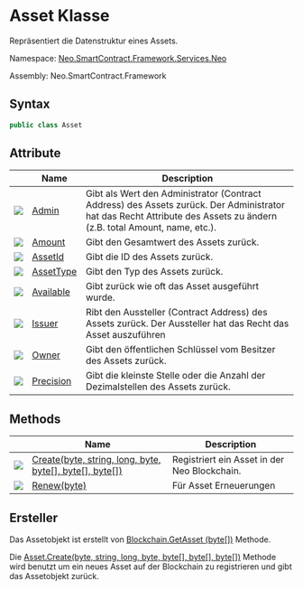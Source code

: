 # Asset Klasse

Repräsentiert die Datenstruktur eines Assets.

Namespace: [Neo.SmartContract.Framework.Services.Neo](../neo.md)

Assembly: Neo.SmartContract.Framework

## Syntax

```c#
public class Asset
```

## Attribute

| | Name | Description |
| ---------------------------------------- | ------------------------------- | ------------------------------------- |
| ![](https://i-msdn.sec.s-msft.com/dynimg/IC74937.jpeg) | [Admin](Asset/Admin.md) | Gibt als Wert den Administrator (Contract Address) des Assets zurück. Der Administrator hat das Recht Attribute des Assets zu ändern (z.B. total Amount, name, etc.). |
| ![](https://i-msdn.sec.s-msft.com/dynimg/IC74937.jpeg) | [Amount](Asset/Amount.md) | Gibt den Gesamtwert des Assets zurück. |
| ![](https://i-msdn.sec.s-msft.com/dynimg/IC74937.jpeg) | [AssetId](Asset/AssetId.md) | Gibt die ID des Assets zurück. |
| ![](https://i-msdn.sec.s-msft.com/dynimg/IC74937.jpeg) | [AssetType](Asset/AssetType.md) | Gibt den Typ des Assets zurück. |
| ![](https://i-msdn.sec.s-msft.com/dynimg/IC74937.jpeg) | [Available](Asset/Available.md) | Gibt zurück wie oft das Asset ausgeführt wurde. |
| ![](https://i-msdn.sec.s-msft.com/dynimg/IC74937.jpeg) | [Issuer](Asset/Issuer.md) | Ribt den Aussteller (Contract Address) des Assets zurück. Der Aussteller hat das Recht das Asset auszuführen |
| ![](https://i-msdn.sec.s-msft.com/dynimg/IC74937.jpeg) | [Owner](Asset/Owner.md) | Gibt den öffentlichen Schlüssel vom Besitzer des Assets zurück. |
| ![](https://i-msdn.sec.s-msft.com/dynimg/IC74937.jpeg) | [Precision](Asset/Precision.md) | Gibt die kleinste Stelle oder die Anzahl der Dezimalstellen des Assets zurück. |

## Methods

| | Name | Description |
| ---------------------------------------- | ----------------------------- | ----------- |
| ![](https://i-msdn.sec.s-msft.com/dynimg/IC91302.jpeg) | [Create(byte, string, long, byte, byte[], byte[], byte[])](Asset/Create.md) |  Registriert ein Asset in der Neo Blockchain. |
| ![](https://i-msdn.sec.s-msft.com/dynimg/IC91302.jpeg) | [Renew(byte)](Asset/Renew.md)            |  Für Asset Erneuerungen |

## Ersteller
Das Assetobjekt ist erstellt von [Blockchain.GetAsset (byte[])](Blockchain/GetAsset.md) Methode.

Die [Asset.Create(byte, string, long, byte, byte[], byte[], byte[])](Asset/Create.md) Methode wird benutzt um ein neues Asset auf der Blockchain zu registrieren und gibt das Assetobjekt zurück.
